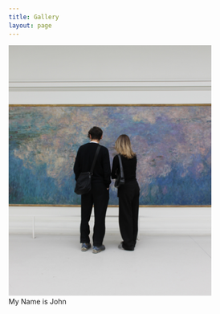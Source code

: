 ```yaml
---
title: Gallery
layout: page
---
```

<html>
<head>
<meta name="viewport" content="width=device-width, initial-scale=1">
<style>
* {box-sizing: border-box;}

.image {
  display: block;
  width: 30%;
  height: auto;
}

.overlay {
  position: absolute; 
  bottom: 0; 
  background: rgb(0, 0, 0);
  background: rgba(0, 0, 0, 0.5); /* Black see-through */
  color: #f1f1f1; 
  width: 30%;
  transition: .5s ease;
  opacity:0;
  color: white;
  font-size: 20px;
  padding: 20px;
  text-align: center;
}

.container:hover .overlay {
  opacity: 1;
}
</style>
</head>
<body>

<div class="container has-centered-text">
  <img src="assets/images/gallery/monet.JPG" alt="Avatar" class="image">
  <div class="overlay">My Name is John</div>
</div>

</body>
</html>